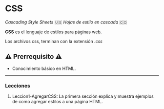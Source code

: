 # CSS

*Cascading Style Sheets* 🇺🇸 *Hojas de estilo en cascada* 🇨🇴

**CSS** es el lenguaje de estilos para páginas web.

Los archivos css, terminan con la extensión *.css*

## ⚠️ Prerrequisito ⚠️ ##

* Conocimiento básico en HTML.

----

### Lecciones ###

1. Leccion1-AgregarCSS: La primera sección explica y muestra ejemplos de como agregar estilos a una página HTML.
